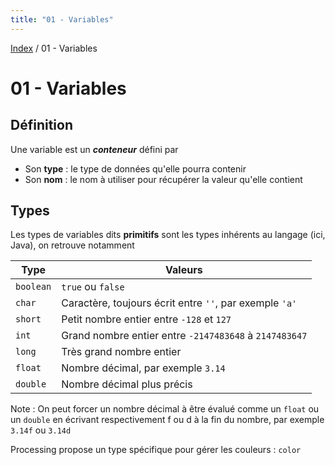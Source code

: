 ```yaml
---
title: "01 - Variables"
---
```


[Index](_index.md) / 01 - Variables

# 01 - Variables

## Définition

Une variable est un **_conteneur_** défini par

-   Son **type** : le type de données qu'elle pourra contenir
-   Son **nom** : le nom à utiliser pour récupérer la valeur qu'elle contient

## Types

Les types de variables dits **primitifs** sont les types inhérents au langage (ici, Java), on retrouve notamment

| Type | Valeurs |
| --- | --- |
| `boolean` | `true` ou `false` |
| `char` | Caractère, toujours écrit entre `''`, par exemple `'a'`
| `short` | Petit nombre entier entre `-128` et `127`
| `int` | Grand nombre entier entre `-2147483648` à `2147483647` |
| `long` | Très grand nombre entier |
| `float` | Nombre décimal, par exemple `3.14` |
| `double` | Nombre décimal plus précis |

Note : On peut forcer un nombre décimal à être évalué comme un `float` ou un `double` en écrivant respectivement f ou d à la fin du nombre, par exemple `3.14f` ou `3.14d`


Processing propose un type spécifique pour gérer les couleurs : `color`